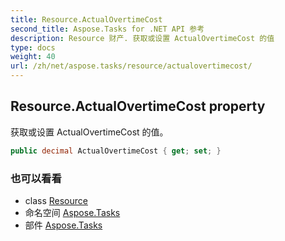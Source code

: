 ```yaml
---
title: Resource.ActualOvertimeCost
second_title: Aspose.Tasks for .NET API 参考
description: Resource 财产. 获取或设置 ActualOvertimeCost 的值
type: docs
weight: 40
url: /zh/net/aspose.tasks/resource/actualovertimecost/
---
```

## Resource.ActualOvertimeCost property

获取或设置 ActualOvertimeCost 的值。

```csharp
public decimal ActualOvertimeCost { get; set; }
```

### 也可以看看

* class [Resource](../)
* 命名空间 [Aspose.Tasks](../../resource/)
* 部件 [Aspose.Tasks](../../../)


